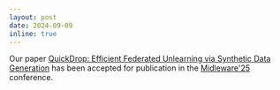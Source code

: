 ```yaml
---
layout: post
date: 2024-09-09
inline: true
---
```


Our paper [QuickDrop: Efficient Federated Unlearning via Synthetic Data  Generation](https://arxiv.org/abs/2311.15603) has been accepted for publication in the [Midleware'25](https://middleware-conf.github.io/2024//) conference.